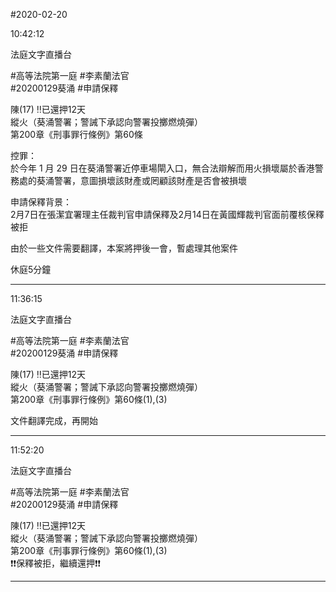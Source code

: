 #2020-02-20


10:42:12

法庭文字直播台

\#高等法院第一庭 \#李素蘭法官  
\#20200129葵涌 \#申請保釋  
  
陳(17) ‼️已還押12天  
縱火（葵涌警署；警誡下承認向警署投擲燃燒彈）  
第200章《刑事罪行條例》第60條  
  
控罪：  
於今年 1 月 29 日在葵涌警署近停車場閘入口，無合法辯解而用火損壞屬於香港警務處的葵涌警署，意圖損壞該財產或罔顧該財產是否會被損壞  
  
申請保釋背景：  
2月7日在張潔宜署理主任裁判官申請保釋及2月14日在黃國輝裁判官面前覆核保釋被拒  
  
由於一些文件需要翻譯，本案將押後一會，暫處理其他案件  
  
休庭5分鐘

---
      
11:36:15

法庭文字直播台

\#高等法院第一庭 \#李素蘭法官  
\#20200129葵涌 \#申請保釋  
  
陳(17) ‼️已還押12天  
縱火（葵涌警署；警誡下承認向警署投擲燃燒彈）  
第200章《刑事罪行條例》第60條(1),(3)  
  
文件翻譯完成，再開始

---
      
11:52:20

法庭文字直播台

\#高等法院第一庭 \#李素蘭法官  
\#20200129葵涌 \#申請保釋  
  
陳(17) ‼️已還押12天  
縱火（葵涌警署；警誡下承認向警署投擲燃燒彈）  
第200章《刑事罪行條例》第60條(1),(3)  
❗❗保釋被拒，繼續還押❗❗

---
      